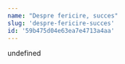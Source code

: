 ```yaml
---
name: "Despre fericire, succes"
slug: 'despre-fericire-succes'
id: '59b475d04e63ea7e4713a4aa'
---
```

undefined
    